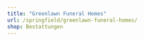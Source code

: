 ```yaml
---
title: "Greenlawn Funeral Homes"
url: /springfield/greenlawn-funeral-homes/
shop: Bestattungen
---
```

